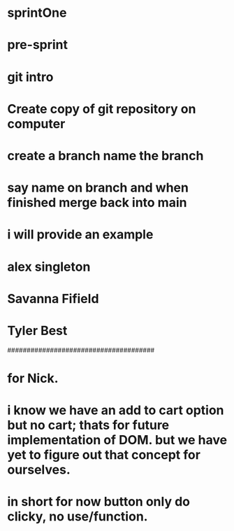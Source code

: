# sprintOne

# pre-sprint

# git intro

# Create copy of git repository on computer

# create a branch name the branch

# say name on branch and when finished merge back into main

# i will provide an example

# alex singleton

# Savanna Fifield

# Tyler Best

######################################

# for Nick.

# i know we have an add to cart option but no cart; thats for future implementation of DOM. but we have yet to figure out that concept for ourselves.

# in short for now button only do clicky, no use/function.
